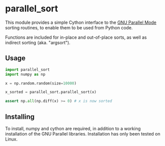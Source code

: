 # parallel_sort

This module provides a simple Cython interface to the [GNU Parallel Mode](https://gcc.gnu.org/onlinedocs/libstdc++/manual/parallel_mode.html) sorting routines, to enable them to be used from Python code.

Functions are included for in-place and out-of-place sorts, as well as indirect sorting (aka. "argsort").

## Usage

````python
import parallel_sort
import numpy as np

x = np.random.random(size=10000)

x_sorted = parallel_sort.parallel_sort(x)

assert np.all(np.diff(x) >= 0) # x is now sorted
````

## Installing

To install, numpy and cython are required, in addition to a working installation of the GNU Parallel libraries.
Installation has only been tested on Linux.
